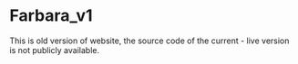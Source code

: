 # Farbara_v1
This is old version of website, the source code of the current - live version is not publicly available.
